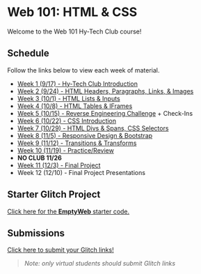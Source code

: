 # Web 101: HTML & CSS
Welcome to the Web 101 Hy-Tech Club course!

## Schedule
Follow the links below to view each week of material.

- [Week 1 (9/17) - Hy-Tech Club Introduction](Week01/StudentDesc.md)
- [Week 2 (9/24) - HTML Headers, Paragraphs, Links, & Images](Week02/StudentDesc.md)
- [Week 3 (10/1) - HTML Lists & Inputs](Week03/StudentDesc.md)
- [Week 4 (10/8) - HTML Tables & IFrames](Week04/StudentDesc.md)
- [Week 5 (10/15) - Reverse Engineering Challenge](Week05/StudentDesc.md) + Check-Ins
- [Week 6 (10/22) - CSS Introduction](Week06/StudentDesc.md)
- [Week 7 (10/29) - HTML Divs & Spans, CSS Selectors](Week07/StudentDesc.md)
- [Week 8 (11/5) - Responsive Design & Bootstrap](Week08/StudentDesc.md)
- [Week 9 (11/12) - Transitions & Transforms](Week09/StudentDesc.md)
- [Week 10 (11/19) - Practice/Review](Week10/StudentDesc.md)
- **NO CLUB 11/26**
- [Week 11 (12/3) - Final Project](Week11/StudentDesc.md)
- Week 12 (12/10) - Final Project Presentations

## Starter Glitch Project
[Click here for the **EmptyWeb** starter code.](https://glitch.com/edit/#!/remix/emptyweb101)

##  Submissions
[Click here to submit your Glitch links!](https://hylandtechclub.com/GlitchLink)

>_Note: only virtual students should submit Glitch links_
